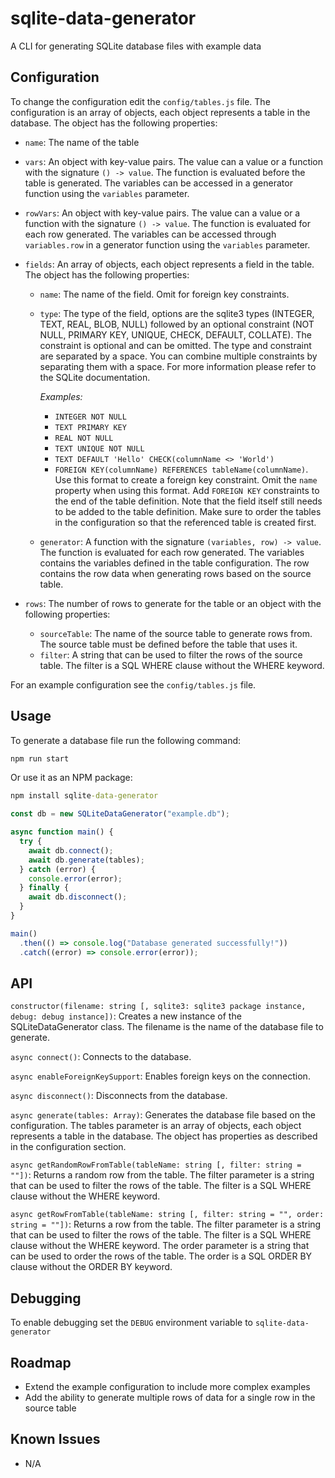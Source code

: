 # sqlite-data-generator

A CLI for generating SQLite database files with example data

## Configuration

To change the configuration edit the `config/tables.js` file. The configuration is an array of objects, each object represents a table in the database. The object has the following properties:

- `name`: The name of the table
- `vars`: An object with key-value pairs. The value can a value or a function with the signature `() -> value`. The function is evaluated before the table is generated. The variables can be accessed in a generator function using the `variables` parameter.
- `rowVars`: An object with key-value pairs. The value can a value or a function with the signature `() -> value`. The function is evaluated for each row generated. The variables can be accessed through `variables.row` in a generator function using the `variables` parameter.
- `fields`: An array of objects, each object represents a field in the table. The object has the following properties:

  - `name`: The name of the field. Omit for foreign key constraints.
  - `type`: The type of the field, options are the sqlite3 types (INTEGER, TEXT, REAL, BLOB, NULL) followed by an optional constraint (NOT NULL, PRIMARY KEY, UNIQUE, CHECK, DEFAULT, COLLATE). The constraint is optional and can be omitted. The type and constraint are separated by a space. You can combine multiple constraints by separating them with a space. For more information please refer to the SQLite documentation.

    _Examples:_

    - `INTEGER NOT NULL`
    - `TEXT PRIMARY KEY`
    - `REAL NOT NULL`
    - `TEXT UNIQUE NOT NULL`
    - `TEXT DEFAULT 'Hello' CHECK(columnName <> 'World')`
    - `FOREIGN KEY(columnName) REFERENCES tableName(columnName)`. Use this format to create a foreign key constraint. Omit the `name` property when using this format. Add `FOREIGN KEY` constraints to the end of the table definition. Note that the field itself still needs to be added to the table definition. Make sure to order the tables in the configuration so that the referenced table is created first.

  - `generator`: A function with the signature `(variables, row) -> value`. The function is evaluated for each row generated. The variables contains the variables defined in the table configuration. The row contains the row data when generating rows based on the source table.

- `rows`: The number of rows to generate for the table or an object with the following properties:

  - `sourceTable`: The name of the source table to generate rows from. The source table must be defined before the table that uses it.
  - `filter`: A string that can be used to filter the rows of the source table. The filter is a SQL WHERE clause without the WHERE keyword.

For an example configuration see the `config/tables.js` file.

## Usage

To generate a database file run the following command:

```cmd
npm run start
```

Or use it as an NPM package:

```cmd
npm install sqlite-data-generator
```

```javascript
const db = new SQLiteDataGenerator("example.db");

async function main() {
  try {
    await db.connect();
    await db.generate(tables);
  } catch (error) {
    console.error(error);
  } finally {
    await db.disconnect();
  }
}

main()
  .then(() => console.log("Database generated successfully!"))
  .catch((error) => console.error(error));
```

## API

`constructor(filename: string [, sqlite3: sqlite3 package instance, debug: debug instance])`: Creates a new instance of the SQLiteDataGenerator class. The filename is the name of the database file to generate.

`async connect()`: Connects to the database.

`async enableForeignKeySupport`: Enables foreign keys on the connection.

`async disconnect()`: Disconnects from the database.

`async generate(tables: Array)`: Generates the database file based on the configuration. The tables parameter is an array of objects, each object represents a table in the database. The object has properties as described in the configuration section.

`async getRandomRowFromTable(tableName: string [, filter: string = ""])`: Returns a random row from the table. The filter parameter is a string that can be used to filter the rows of the table. The filter is a SQL WHERE clause without the WHERE keyword.

`async getRowFromTable(tableName: string [, filter: string = "", order: string = ""])`: Returns a row from the table. The filter parameter is a string that can be used to filter the rows of the table. The filter is a SQL WHERE clause without the WHERE keyword. The order parameter is a string that can be used to order the rows of the table. The order is a SQL ORDER BY clause without the ORDER BY keyword.

## Debugging

To enable debugging set the `DEBUG` environment variable to `sqlite-data-generator`

## Roadmap

- Extend the example configuration to include more complex examples
- Add the ability to generate multiple rows of data for a single row in the source table

## Known Issues

- N/A
